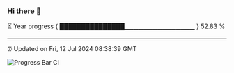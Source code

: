 ### Hi there 👋

⏳ Year progress { ███████████████▁▁▁▁▁▁▁▁▁▁▁▁▁▁▁ } 52.83 %

---

⏰ Updated on Fri, 12 Jul 2024 08:38:39 GMT

![Progress Bar CI](https://github.com/IshwaranRudhara/GIT-ACTION/workflows/Progress%20Bar%20CI/badge.svg)
